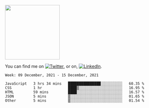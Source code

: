 <!-- ![visitors](https://visitor-badge.glitch.me/badge?page_id=page.id) -->

<img height="180em" src="https://github-readme-stats.vercel.app/api?username=alihernandez&show_icons=true&hide_border=true&&count_private=true&include_all_commits=true" />

<!-- Actual text -->

You can find me on [![Twitter][1.2]][1], or on, [![LinkedIn][2.2]][2].

<!-- Icons -->

[1.2]: http://i.imgur.com/wWzX9uB.png (twitter icon without padding)
[2.2]: https://raw.githubusercontent.com/MartinHeinz/MartinHeinz/master/linkedin-3-16.png (LinkedIn icon without padding)

<!-- Links to your social media accounts -->

[1]: https://twitter.com/phantomramen
[2]: https://www.linkedin.com/in/ali-hernandez-96b1b71a9/

<!--START_SECTION:waka-->
```text
Week: 09 December, 2021 - 15 December, 2021

JavaScript   3 hrs 34 mins   ███████████████░░░░░░░░░░   60.35 % 
CSS          1 hr            ████▒░░░░░░░░░░░░░░░░░░░░   16.95 % 
HTML         59 mins         ████░░░░░░░░░░░░░░░░░░░░░   16.57 % 
JSON         5 mins          ▒░░░░░░░░░░░░░░░░░░░░░░░░   01.65 % 
Other        5 mins          ▒░░░░░░░░░░░░░░░░░░░░░░░░   01.54 % 
```
<!--END_SECTION:waka-->
